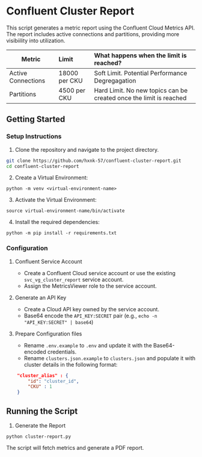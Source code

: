 # Confluent Cluster Report

This script generates a metric report using the Confluent Cloud Metrics API.
The report includes active connections and partitions, providing more visibiility into utilization.


|**Metric**|**Limit**|**What happens when the limit is reached?**|
|---|:---|:---|
|Active Connections|18000 per CKU |Soft Limit. Potential Performance Degregagation|
|Partitions|4500 per CKU| Hard Limit. No new topics can be created once the limit is reached|


## Getting Started

### Setup Instructions
1. Clone the repository and navigate to the project directory.
```bash
git clone https://github.com/hxnk-57/confluent-cluster-report.git
cd confluent-cluster-report
```

2. Create a Virtual Environment:
```
python -m venv <virtual-environment-name>
```

3. Activate the Virtual Environment:
```
source virtual-environment-name/bin/activate
```

4. Install the required dependencies:
```
python -m pip install -r requirements.txt
```

### Configuration

1. Confluent Service Account
    - Create a Confluent Cloud service account or use the existing `svc_vg_cluster_report` service account.
    - Assign the MetricsViewer role to the service account.

2. Generate an API Key
    - Create a Cloud API key owned by the service account.
    - Base64 encode the `API_KEY:SECRET` pair (e.g., `echo -n "API_KEY:SECRET" | base64`)

3. Prepare Configuration files
    - Rename `.env.example` to `.env` and update it with the Base64-encoded credentials.
    - Rename `clusters.json.example` to `clusters.json` and populate it with cluster details in the following format:
```json
    "cluster_alias" : {
        "id": "cluster_id",
        "CKU" : 1    
    } 
```

## Running the Script
1. Generate the Report

```
python cluster-report.py
```
The script will fetch metrics and generate a PDF report.
